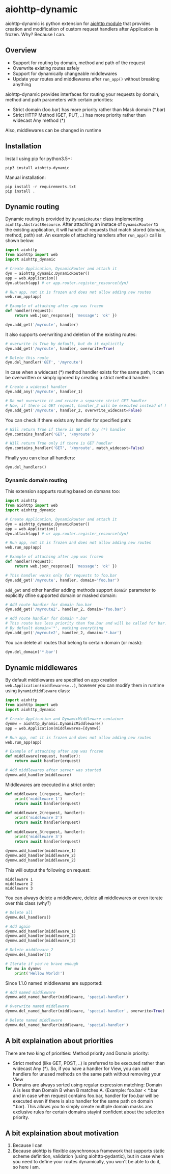 # aiohttp-dynamic

aiohttp-dynamic is python extension for [aiohttp module](github.com/aio-libs/aiohttp) that provides creation and modification of custom request handlers after Application is frozen.
Why? Because I can.

## Overview

- Support for routing by domain, method and path of the request
- Overwrite existing routes safely
- Support for dynamically changeable middlewares
- Update your routes and middlewares after `run_app()` without breaking anything

aiohttp-dynamic provides interfaces for routing your requests by domain, method and path parameters with certain priorities:
- Strict domain (foo.bar) has more priority rather than Mask domain (*.bar)
- Strict HTTP Method (GET, PUT, ..) has more priority rather than widecast Any method (*)

Also, middlewares can be changed in runtime

## Installation

Install using pip for python3.5+:
```
pip3 install aiohttp-dynamic
```

Manual installation:
```
pip install -r requirements.txt
pip install .
```

## Dynamic routing

Dynamic routing is provided by `DynamicRouter` class implementing `aiohttp.AbstractResource`. After attaching an instace of `DynamicRouter` to the existing application, it will handle all requests that match stored (domain, method, path) set.
An example of attaching handlers after `run_app()` call is shown below:

```python
import aiohttp
from aiohttp import web
import aiohttp_dynamic

# Create Application, DynamicRouter and attach it
dyn = aiohttp_dynamic.DynamicRouter()
app = web.Application()
dyn.attach(app) # or app.router.register_resource(dyn)

# Run app, not it is frozen and does not allow adding new routes
web.run_app(app)

# Example of attaching after app was frozen
def handler(request):
    return web.json_response({ 'message': 'ok' })

dyn.add_get('/myroute', handler)
```

It also supports overwriting and deletion of the existing routes:

```python
# overwrite is True by default, but do it explicitly
dyn.add_get('/myroute', handler, overwrite=True)

# Delete this route
dyn.del_handler('GET', '/myroute')
```

In case when a widecast (*) method handler exists for the same path, it can be overwritten or simply ignored by creating a strict method handler:

```python
# Create a widecast handler
dyn.add_any('/myroute', handler_1)

# Do not overwrite it and create a separate strict GET handler
# Now, if there is GET request, handler_2 will be executed instead of handler_1, but handler_1 still works for other methods
dyn.add_get('/myroute', handler_2, overwrite_widecast=False)
```

You can check if there exists any handler for specified path:

```python
# Will return True if there is GET of Any (*) handler
dyn.contains_handler('GET', '/myroute')

# Will return True only if there is GET handler
dyn.contains_handler('GET', '/myroute', match_widecast=False)
```

Finally you can clear all handlers:

```python
dyn.del_handlers()
```

### Dynamic domain routing

This extension soppurts routing based on domans too:

```python
import aiohttp
from aiohttp import web
import aiohttp_dynamic

# Create Application, DynamicRouter and attach it
dyn = aiohttp_dynamic.DynamicRouter()
app = web.Application()
dyn.attach(app) # or app.router.register_resource(dyn)

# Run app, not it is frozen and does not allow adding new routes
web.run_app(app)

# Example of attaching after app was frozen
def handler(request):
    return web.json_response({ 'message': 'ok' })

# This handler works only for requests to foo.bar
dyn.add_get('/myroute', handler, domain='foo.bar')
```

`add_get` and other handler adding methods support `domain` parameter to explicitly dfine supported domain or masked domain:

```python
# Add route handler for domain foo.bar
dyn.add_get('/myroute2', handler_2, domain='foo.bar')

# Add route handler for domain *.bar
# This route has less priority than foo.bar and will be called for bar.bar, but not for foo.bar defined earlier
# By default domain='*', mathing everything
dyn.add_get('/myroute2', handler_2, domain='*.bar')
```

You can delete all routes that belong to certain domain (or mask):

```python
dyn.del_domain('*.bar')
```

## Dynamic middlewares

By default middlewares are specified on app creation `web.Application(middlewares=..)`, however you can modify them in runtime using `DynamicMiddleware` class:

```python
import aiohttp
from aiohttp import web
import aiohttp_dynamic

# Create Application and DynamicMiddleware container
dynmw = aiohttp_dynamic.DynamicMiddleware()
app = web.Application(middlewares=[dynmw])

# Run app, not it is frozen and does not allow adding new routes
web.run_app(app)

# Example of attaching after app was frozen
def middleware(request, handler):
    return await handler(erquest)

# Add middlewares after server was started
dynmw.add_handler(middleware)
```

Middlewares are executed in a strict order:

```python
def middleware_1(request, handler):
    print('middleware 1')
    return await handler(erquest)
    
def middleware_2(request, handler):
    print('middleware 2')
    return await handler(erquest)
    
def middleware_3(request, handler):
    print('middleware 3')
    return await handler(erquest)
    
dynmw.add_handler(middleware_1)
dynmw.add_handler(middleware_2)
dynmw.add_handler(middleware_2)
```

This will output the following on request:

```
middleware 1
middleware 2
middleware 3
```

You can always delete a middleware, delete all middlewares or even iterate over this class (why?)

```python
# Delete all
dynmw.del_handlers()

# Add again
dynmw.add_handler(middleware_1)
dynmw.add_handler(middleware_2)
dynmw.add_handler(middleware_2)

# Delete middleware_2
dynmw.del_handler(1)

# Iterate if you're brave enough
for mw in dynmw:
    print('Hellow World!')
```

Since 1.1.0 named middlewares are supported:

```python
# Add named middleware
dynmw.add_named_handler(middleware, 'special-handler')

# Overwrite named middleware
dynmw.del_named_handler(middleware, 'special-handler', overwrite=True)

# Delete named middleware
dynmw.del_named_handler(middleware, 'special-handler')
```

## A bit explaination about priorities

There are two king of priorities: Method priority and Domain priority:
- Strict method (like GET, POST, ..) is preferred to be executed rather than widecast Any (*). So, if you have a handler for View, you can add handlers for unused methods on the same path without removing your View
- Domains are always sorted using regular expression matching: Domain A is less than Domain B when B matches A. (Example: foo.bar < *.bar and in case when request contains foo.bar, handler for foo.bar will be executed even if there is also handler for the same path on domain *.bar). This allows you to simply create multiple domain masks ans exclusive rules for certain domains stayinf confident about the selection priority.

## A bit explaination about motivation

1. Because I can
2. Because aiohttp is flexible asynchronous framework that supports static scheme definition, validation (using aiohttp-pydantic), but in case when you need to define your routes dynamically, you won't be able to do it, so here i am.